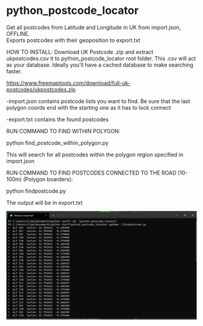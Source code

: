 # python_postcode_locator
Get all postcodes from Latitude and Longitude in UK from import.json, OFFLINE.  
Exports postcodes with their geoposition to export.txt


HOW TO INSTALL:
Download UK Postcode .zip and extract ukpostcodes.csv it to python_postcode_locator root folder. 
This .csv will act as your database. Ideally you'll have a cached database to make searching faster.

https://www.freemaptools.com/download/full-uk-postcodes/ukpostcodes.zip

-import.json contains postcode lists you want to find. Be sure that the last polygon coords end with the starting one as it has to lock connect

-export.txt contains the found postcodes

RUN COMMAND TO FIND WITHIN POLYGON: 

python find_postcode_within_polygon.py

This will search for all postcodes within the polygon region specified in import.json


RUN COMMAND TO FIND POSTCODES CONNECTED TO THE ROAD (10-100m) (Polygon boarders): 

python findpostcode.py


The output will be in export.txt


![Screenshot](https://github.com/ipetin/python_postcode_locator/blob/main/screenshot.jpg)



